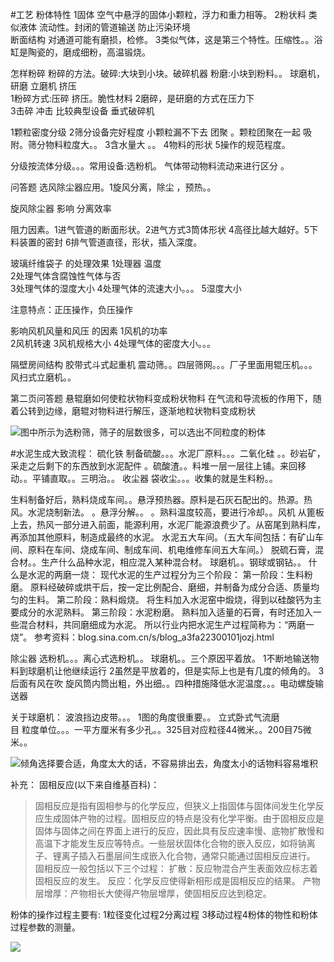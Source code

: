 #工艺
粉体特性
  1固体  空气中悬浮的固体小颗粒，浮力和重力相等。
2粉状料   类似液体   流动性。封闭的管道输送  防止污染环境  
断面结构  对通道可能有磨损，检修。
3类似气体，这是第三个特性。压缩性。。浴缸是陶瓷的，磨成细粉，高温锻烧。

怎样粉碎
  粉碎的方法。破碎:大块到小块。破碎机器
粉磨:小块到粉料。。
球磨机，研磨
立磨机   挤压  
1粉碎方式:压碎   挤压。脆性材料
 2磨碎，是研磨的方式在压力下   
3击碎  冲击    比较典型设备  垂式破碎机  

1颗粒密度分级
2筛分设备完好程度
小颗粒漏不下去  团聚  。颗粒团聚在一起 吸附。筛分物料粒度大。。
3含水量大  。。
4物料的形状 
 5操作的规范程度。


分级按流体分级。。。常用设备:选粉机。
气体带动物料流动来进行区分 。

问答题 选风除尘器应用。1旋风分离，除尘 ，预热。。



旋风除尘器 影响 分离效率

   阻力因素。1进气管道的断面形状。2进气方式3筒体形状  4高径比越大越好。5下料装置的密封  6排气管道直径，形状，插入深度。

玻璃纤维袋子 的处理效果
1处理器 温度  
2处理气体含腐蚀性气体与否  
3处理气体的湿度大小
4处理气体的流速大小。。。
5湿度大小


注意特点：正压操作，负压操作


  
影响风机风量和风压 的因素
1风机的功率  
2风机转速
3风机规格大小
4处理气体的密度大小。。。
  
 隔壁房间结构
胶带式斗式起重机 
震动筛。。四层筛网。。。厂子里面用辊压机。。。风扫式立磨机。。

第二页问答题  悬辊磨如何使粒状物料变成粉状物料
在气流和导流板的作用下，随着公转到边缘，磨辊对物料进行解压，逐渐地粒状物料变成粉状


![图中所示为选粉筛，筛子的层数很多，可以选出不同粒度的粉体](http://hktkdy.qiniudn.com/xuanfenshai.jpg)

#水泥生成大致流程：
硫化铁   制备硫酸。。。水泥厂原料。。。二氧化硅 。。砂岩矿，采走之后剩下的东西放到水泥配件 。硫酸渣。。料堆一层一层往上铺。来回移动。。平铺直取。。三明治。。
收尘器  袋收尘。。。收集的就是生料粉。。

生料制备好后，熟料烧成车间。。悬浮预热器。原料是石灰石配出的。热源。热风。水泥烧制新法。 。悬浮分解。。 。熟料温度较高，要进行冷却。。风机 从篦板上去，热风一部分进入前面，能源利用，水泥厂能源浪费少了。从窑尾到熟料库，再添加其他原料，制造成最终的水泥。
水泥五大车间。（五大车间包括：有矿山车间、原料在车间、烧成车间、制成车间、机电维修车间五大车间。）
脱硫石膏，混合材。。生产什么品种水泥，相应混入某种混合材。
球磨机。。钢球或钢钻。。
什么是水泥的两磨一烧：
现代水泥的生产过程分为三个阶段：
第一阶段：生料粉磨。
原料经破碎或烘干后，按一定比例配合、磨细，并制备为成分合适、质量均匀的生料。
第二阶段：熟料煅烧。
将生料加入水泥窑中煅烧，得到以硅酸钙为主要成分的水泥熟料。
第三阶段：水泥粉磨。
熟料加入适量的石膏，有时还加入一些混合材料，共同磨细成为水泥。
所以行业内把水泥生产过程简称为：“两磨一烧”。
参考资料：blog.sina.com.cn/s/blog_a3fa22300101jozj.html

除尘器  选粉机。。。离心式选粉机。。
球磨机。。三个原因平着放。
1不断地输送物料到球磨机让他继续运行
2虽然是平放着的，但是实际上也是有几度的倾角的。
3后面有风在吹
旋风筒内筒出粗，外出细。。四种措施降低水泥温度。。。电动螺旋输送器


关于球磨机：
波浪挡边皮带。。。
1图的角度很重要。。
立式卧式气流磨   
目  粒度单位。。。一平方厘米有多少孔。。325目对应粒径44微米。。200目75微米。。

![倾角选择要合适，角度太大的话，不容易排出去，角度太小的话物料容易堆积](http://hktkdy.qiniudn.com/qiumojiqingjiao.jpg)

补充：
固相反应(以下来自维基百科)：
>固相反应是指有固相参与的化学反应，但狭义上指固体与固体间发生化学反应生成固体产物的过程。固相反应的特点是没有化学平衡。由于固相反应是固体与固体之间在界面上进行的反应，因此具有反应速率慢、底物扩散慢和高温下才能发生反应等特点。一些层状固体化合物的嵌入反应，如将钠离子、锂离子插入石墨层间生成嵌入化合物，通常只能通过固相反应进行。
固相反应一般包括以下三个过程：
扩散：反应物混合产生表面效应标志着固相反应的发生。
反应：化学反应使得新相形成是固相反应的结果。
产物层增厚：产物相长大使得产物层增厚，使固相反应达到稳定。
 
粉体的操作过程主要有:
1粒径变化过程2分离过程 3移动过程4粉体的物性和粉体过程参数的测量。

![](http://hktkdy.qiniudn.com/media-20140913.jpg)

